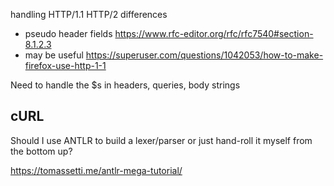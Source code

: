 handling HTTP/1.1 HTTP/2 differences

- pseudo header fields https://www.rfc-editor.org/rfc/rfc7540#section-8.1.2.3
- may be useful https://superuser.com/questions/1042053/how-to-make-firefox-use-http-1-1

Need to handle the $s in headers, queries, body strings

## cURL

Should I use ANTLR to build a lexer/parser or just
hand-roll it myself from the bottom up?

https://tomassetti.me/antlr-mega-tutorial/